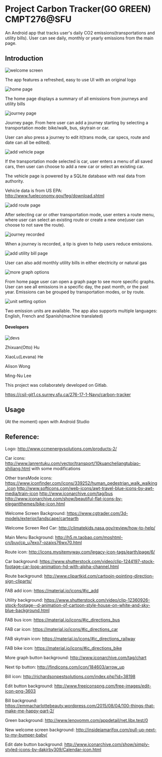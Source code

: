 # Project Carbon Tracker(GO GREEN) CMPT276@SFU

An Android app that tracks user's daily CO2 emissions(transportations and utility bills). User can see daily, monthly or yearly emissions from the main page.

## Introduction
![welcome screen](/docs/1.PNG)

The app features a refreshed, easy to use UI with an original logo

![home page](/docs/2.PNG)

The home page displays a summary of all emissions from journeys and utility bills

![journey page](/docs/3.PNG)

Journey page. From here user can add a journey starting by selecting a transportation mode: bike/walk, bus, skytrain or car.

User can also press a journey to edit it(trans mode, car specs, route and date can all be edited). 

![add vehicle page](/docs/4.PNG)

If the transportation mode selected is car, user enters a menu of all saved cars, then user can choose to add a new car or select an existing car.

The vehicle page is powered by a SQLite database with real data from authority.

Vehicle data is from US EPA: http://www.fueleconomy.gov/feg/download.shtml

![add route page](/docs/5.PNG)

After selecting car or other transportation mode, user enters a route menu, where user can select an existing route or create a new one(user can choose to not save the route).

![journey recorded](/docs/6.PNG)

When a journey is recorded, a tip is given to help users reduce emissions.

![add utility bill page](/docs/7.PNG)

User can also add monthly utility bills in either electricity or natural gas

![more graph options](/docs/8.PNG)

From home page user can open a graph page to see more specific graphs. User can see all emissions in a specific day, the past month, or the past year. Emissions can be grouped by transportation modes, or by route.

![unit setting option](/docs/9.PNG)

Two emission units are available. The app also supports multiple languages: English, French and Spanish(machine translated)

#### Developers
![devs](/docs/10.PNG)

Zhixuan(Otto) Hu

XiaoLu(Levana) He

Alison Wong

Ming-Nu Lee

This project was collaborately developed on Gitlab.

https://csil-git1.cs.surrey.sfu.ca/276-17-1-Navy/carbon-tracker

## Usage
 (At the moment) open with Android Studio

## Reference:

Logo:
http://www.ccmenergysolutions.com/products-2/

Car icons:
http://www.lanrentuku.com/vector/transport/10kuancheliangtubiao-shiliang.html
with some modifications

Other transMode icons:
https://www.iconfinder.com/icons/339252/human_pedestrian_walk_walking_icon
http://www.softicons.com/web-icons/awt-travel-blue-icons-by-awt-media/train-icon
http://www.iconarchive.com/tag/bus
http://www.iconarchive.com/show/beautiful-flat-icons-by-elegantthemes/bike-icon.html

Welcome Screen Background:
https://www.cgtrader.com/3d-models/exterior/landscape/cartearth

Welcome Screen Red Car:
http://climatekids.nasa.gov/review/how-to-help/

Main Menu Background:
http://h5.m.taobao.com/moshtml-cn/buy/cp_u7exo7-ozaixs76wx70.html

Route icon:
http://icons.mysitemyway.com/legacy-icon-tags/earth/page/6/

Car background:
https://www.shutterstock.com/video/clip-1244197-stock-footage-car-loop-animation-hd-with-alpha-channel.html

Route background:
http://www.clipartkid.com/cartoojn-pointing-direction-sign-cliparts/

FAB add icon:
https://material.io/icons/#ic_add

Utility background:
https://www.shutterstock.com/video/clip-12360926-stock-footage--d-animation-of-cartoon-style-house-on-white-and-sky-blue-background.html

FAB bus icon:
https://material.io/icons/#ic_directions_bus

FAB car icon:
https://material.io/icons/#ic_directions_car

FAB skytrain icon:
https://material.io/icons/#ic_directions_railway

FAB bike icon:
https://material.io/icons/#ic_directions_bike

More graph button background:
http://www.iconarchive.com/tag/chart

Next tip button:
http://findicons.com/icon/184603/arrow_up

Bill icon:
http://richardsonpestsolutions.com/index.php?id=38198

Edit button background:
http://www.freeiconspng.com/free-images/edit-icon-png-3603

Bill background:
https://emmacharlottebeauty.wordpress.com/2015/08/04/100-things-that-make-me-happy-part-2/

Green background:
http://www.lenovomm.com/appdetail/net.libx.test/0

New welcome screen background:
http://insidejamarifox.com/pull-up-next-to-my-bumper-baby/

Edit date button background:
http://www.iconarchive.com/show/simply-styled-icons-by-dakirby309/Calendar-icon.html
